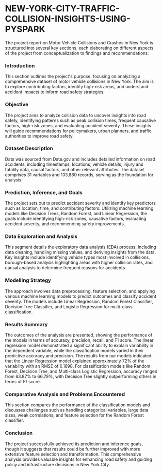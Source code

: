 # NEW-YORK-CITY-TRAFFIC-COLLISION-INSIGHTS-USING-PYSPARK

The project report on Motor Vehicle Collisions and Crashes in New York is structured into several key sections, each elaborating on different aspects of the project from conceptualization to findings and recommendations:

### Introduction
This section outlines the project's purpose, focusing on analyzing a comprehensive dataset of motor vehicle collisions in New York. The aim is to explore contributing factors, identify high-risk areas, and understand accident impacts to inform road safety strategies.

### Objective
The project aims to analyze collision data to uncover insights into road safety, identifying patterns such as peak collision times, frequent causative factors, high-risk zones, and evaluating accident severity. These insights will guide recommendations for policymakers, urban planners, and traffic authorities to improve road safety.

### Dataset Description
Data was sourced from Data.gov and includes detailed information on road accidents, including timestamps, locations, vehicle details, injury and fatality data, causal factors, and other relevant attributes. The dataset comprises 31 variables and 103,880 records, serving as the foundation for analysis.

### Prediction, Inference, and Goals
The project sets out to predict accident severity and identify key predictors such as location, time, and contributing factors. Utilizing machine learning models like Decision Trees, Random Forest, and Linear Regression, the goals include identifying high-risk zones, causative factors, evaluating accident severity, and recommending safety improvements.

### Data Exploration and Analysis
This segment details the exploratory data analysis (EDA) process, including data cleaning, handling missing values, and deriving insights from the data. Key insights include identifying vehicle types most involved in collisions, borough-based analysis highlighting areas with higher collision rates, and causal analysis to determine frequent reasons for accidents.

### Modelling Strategy
The approach involves data preprocessing, feature selection, and applying various machine learning models to predict outcomes and classify accident severity. The models include Linear Regression, Random Forest Classifier, Decision Tree Classifier, and Logistic Regression for multi-class classification.

### Results Summary
The outcomes of the analysis are presented, showing the performance of the models in terms of accuracy, precision, recall, and F1 score. The linear regression model demonstrated a significant ability to explain variability in the dependent variable, while the classification models varied in their predictive accuracy and precision.
The results from our models indicated that the Linear Regression model explained approximately 72% of the variability with an RMSE of 0.1698. For classification models like Random Forest, Decision Tree, and Multi-class Logistic Regression, accuracy ranged from 63.87% to 66.79%, with Decision Tree slightly outperforming others in terms of F1 score.



### Comparative Analysis and Problems Encountered
This section compares the performance of the classification models and discusses challenges such as handling categorical variables, large data sizes, weak correlations, and feature selection for the Random Forest classifier.

### Conclusion
The project successfully achieved its prediction and inference goals, though it suggests that results could be further improved with more extensive feature selection and transformation. This comprehensive analysis provides valuable insights for enhancing road safety and guiding policy and infrastructure decisions in New York City.
